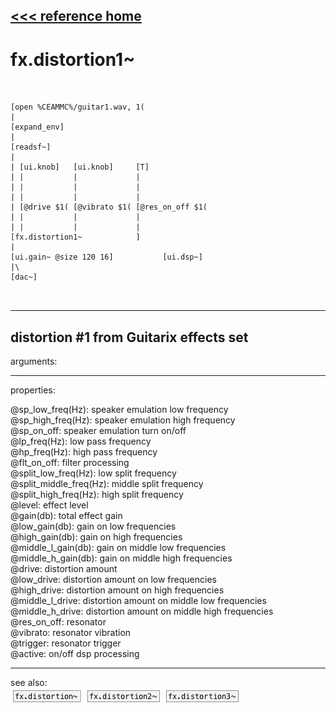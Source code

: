 [<<< reference home](ceammc_lib.md)
---

# fx.distortion1~

```


[open %CEAMMC%/guitar1.wav, 1(
|
[expand_env]
|
[readsf~]
|
| [ui.knob]   [ui.knob]     [T]
| |           |             |
| |           |             |
| |           |             |
| [@drive $1( [@vibrato $1( [@res_on_off $1(
| |           |             |
| |           |             |
[fx.distortion1~            ]
|
[ui.gain~ @size 120 16]           [ui.dsp~]
|\
[dac~]

            
```
---
distortion #1 from Guitarix effects set
---
arguments:


---
properties:

@sp_low_freq(Hz): speaker emulation low frequency<br>
@sp_high_freq(Hz): speaker emulation high frequency<br>
@sp_on_off: speaker emulation turn
            on/off<br>
@lp_freq(Hz): low pass frequency<br>
@hp_freq(Hz): high pass frequency<br>
@flt_on_off: filter
            processing<br>
@split_low_freq(Hz): low split frequency<br>
@split_middle_freq(Hz): middle split frequency<br>
@split_high_freq(Hz): high split frequency<br>
@level: effect
            level<br>
@gain(db): total effect gain<br>
@low_gain(db): gain on low frequencies<br>
@high_gain(db): gain on high frequencies<br>
@middle_l_gain(db): gain on middle low frequencies<br>
@middle_h_gain(db): gain on middle high frequencies<br>
@drive: 
            distortion amount<br>
@low_drive: 
            distortion amount on low frequencies<br>
@high_drive: 
            distortion amount on high frequencies<br>
@middle_l_drive: 
            distortion amount on middle low frequencies<br>
@middle_h_drive: 
            distortion amount on middle high frequencies<br>
@res_on_off: resonator<br>
@vibrato: resonator
            vibration<br>
@trigger: 
            resonator trigger<br>
@active: on/off dsp
            processing<br>

---
see also:<br>
[![fx.distortion~](img/object_fx.distortion~.png)](fx.distortion~.md)
[![fx.distortion2~](img/object_fx.distortion2~.png)](fx.distortion2~.md)
[![fx.distortion3~](img/object_fx.distortion3~.png)](fx.distortion3~.md)
